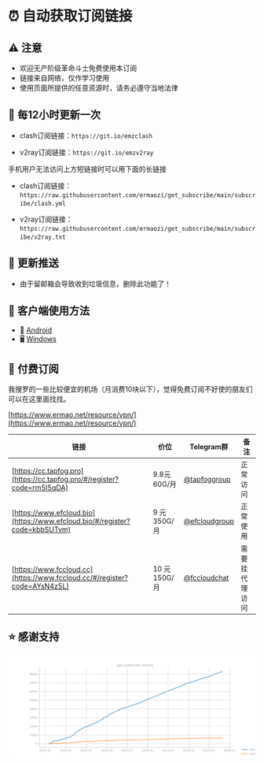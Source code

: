 # ⏰ 自动获取订阅链接

## ⚠️ 注意

- 欢迎无产阶级革命斗士免费使用本订阅
- 链接来自网络，仅作学习使用
- 使用页面所提供的任意资源时，请务必遵守当地法律

## 🚀 每12小时更新一次

- clash订阅链接：`https://git.io/emzclash`

- v2ray订阅链接：`https://git.io/emzv2ray`

手机用户无法访问上方短链接时可以用下面的长链接

- clash订阅链接：`https://raw.githubusercontent.com/ermaozi/get_subscribe/main/subscribe/clash.yml`

- v2ray订阅链接：`https://raw.githubusercontent.com/ermaozi/get_subscribe/main/subscribe/v2ray.txt`

## 📧 更新推送

- 由于留邮箱会导致收到垃圾信息，删除此功能了！

## 📘 客户端使用方法

- 📱 [Android](https://www.ermao.net/skill/clashforandroid/)
- 🖥 [Windows](https://www.ermao.net/uncategorized/clash-for-windows/)

## 💸 付费订阅

我搜罗的一些比较便宜的机场（月消费10块以下），觉得免费订阅不好使的朋友们可以在这里面找找。

[https://www.ermao.net/resource/vpn/](https://www.ermao.net/resource/vpn/)

| 链接 | 价位 | Telegram群 | 备注 |
|----|----|----|----|
|[https://cc.tapfog.pro](https://cc.tapfog.pro/#/register?code=rm5I5qDA)| 9.8元 60G/月 |[@tapfoggroup](https://t.me/+km7x9UyPLuVmNWNl)|正常访问|
|[https://www.efcloud.bio](https://www.efcloud.bio/#/register?code=kbbSUTvm)|	9 元 350G/月|[@efcloudgroup](https://t.me/efcloudgroup)|正常使用|
|[https://www.fccloud.cc](https://www.fccloud.cc/#/register?code=AYsN4z5L)|	10 元 150G/月|[@fccloudchat](https://t.me/fccloudchat)|需要挂代理访问|

## ⭐ 感谢支持

[![操，图挂了……](https://raw.githubusercontent.com/ermaozi/get_subscribe/main/mail/project_info.svg)](https://github.com/ermaozi/get_subscribe)
